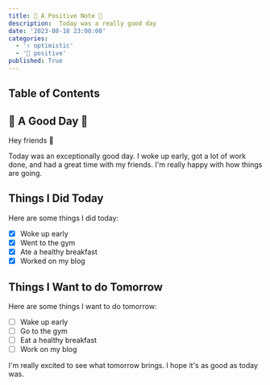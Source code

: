```yaml
---
title: 🌟 A Positive Note 🌟
description:  Today was a really good day
date: '2023-08-18 23:00:00'
categories:
  - '✌️ optimistic'
  - '🌟 positive'
published: True
---
```


## Table of Contents

## 📑 A Good Day 📑

Hey friends 👋

Today was an exceptionally good day. I woke up early, got a lot of work done, and had a great time with my friends. I'm really happy with how things are going.

## Things I Did Today

Here are some things I did today:
- [x] Woke up early
- [x] Went to the gym
- [x] Ate a healthy breakfast
- [x] Worked on my blog

## Things I Want to do Tomorrow

Here are some things I want to do tomorrow:
- [ ] Wake up early
- [ ] Go to the gym
- [ ] Eat a healthy breakfast
- [ ] Work on my blog

I'm really excited to see what tomorrow brings. I hope it's as good as today was.